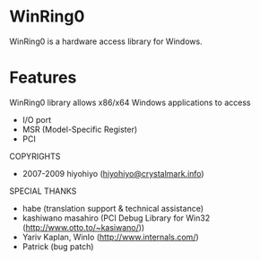 # WinRing0
WinRing0 is a hardware access library for Windows.

# Features
WinRing0 library allows x86/x64 Windows applications to access
 * I/O port
 * MSR (Model-Specific Register)
 * PCI

COPYRIGHTS

 * 2007-2009 hiyohiyo ([hiyohiyo@crystalmark.info](mailto:hiyohiyo@crystalmark.info))

SPECIAL THANKS

 * habe (translation support & technical assistance)
 * kashiwano masahiro (PCI Debug Library for Win32 (http://www.otto.to/~kasiwano/))
 * Yariv Kaplan, WinIo (http://www.internals.com/)
 * Patrick (bug patch)
